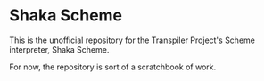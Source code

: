 # Shaka Scheme

This is the unofficial repository for the Transpiler Project's Scheme interpreter, Shaka Scheme.

For now, the repository is sort of a scratchbook of work.